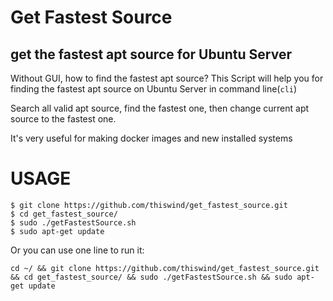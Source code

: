 Get Fastest Source
=====================
get the fastest apt source for Ubuntu Server
---------------------

Without GUI, how to find the fastest apt source? This Script will help you for finding the fastest apt source on Ubuntu Server in command line(<code>cli</code>)

Search all valid apt source, find the fastest one, then change current apt source to the fastest one.

It's very useful for making docker images and new installed systems

# USAGE

```
$ git clone https://github.com/thiswind/get_fastest_source.git 
$ cd get_fastest_source/
$ sudo ./getFastestSource.sh
$ sudo apt-get update
```

Or you can use one line to run it:

```
cd ~/ && git clone https://github.com/thiswind/get_fastest_source.git && cd get_fastest_source/ && sudo ./getFastestSource.sh && sudo apt-get update
```

